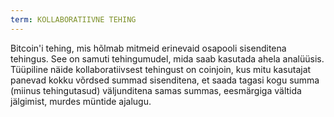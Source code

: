 ```yaml
---
term: KOLLABORATIIVNE TEHING
---
```


Bitcoin'i tehing, mis hõlmab mitmeid erinevaid osapooli sisenditena tehingus. See on samuti tehingumudel, mida saab kasutada ahela analüüsis. Tüüpiline näide kollaboratiivsest tehingust on coinjoin, kus mitu kasutajat panevad kokku võrdsed summad sisenditena, et saada tagasi kogu summa (miinus tehingutasud) väljunditena samas summas, eesmärgiga vältida jälgimist, murdes müntide ajalugu.